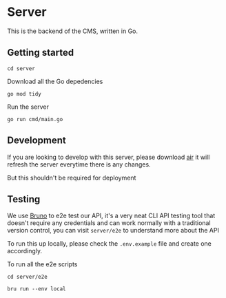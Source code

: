 # Server

This is the backend of the CMS, written in Go.

## Getting started

```
cd server
```

Download all the Go depedencies

```
go mod tidy
```

Run the server

```
go run cmd/main.go
```

## Development

If you are looking to develop with this server, please download [air](https://github.com/air-verse/air) it will refresh the server everytime there is any changes.

But this shouldn't be required for deployment

## Testing

We use [Bruno](https://www.usebruno.com/) to e2e test our API, it's a very neat CLI API testing tool that doesn't require any credentials and can work normally with a traditional version control, you can visit `server/e2e` to understand more about the API

To run this up locally, please check the `.env.example` file and create one accordingly.

To run all the e2e scripts

```
cd server/e2e

bru run --env local
```
